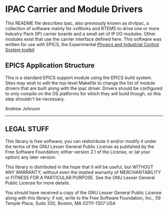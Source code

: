 # IPAC Carrier and Module Drivers

This README file describes ipac, also previously known as drvIpac, a collection
of software mainly for vxWorks and RTEMS to drive one or more Industry Pack (IP)
carrier boards and a small set of IP I/O modules. Other modules exist that use
the carrier interface defined here. This software was written for use with
EPICS, the Experimental [Physics and Industrial Control System
toolkit](http://www.aps.anl.gov/epics)


## EPICS Application Structure

This is a standard EPICS support module using the EPICS build system. Sites may
wish to edit the top-level Makefile to change the list of module drivers that
are built along with the ipac driver. Drivers should be configured to only
compile on the OS platforms for which they will build though, so this step
shouldn't be necessary.

Andrew Johnson


------

## LEGAL STUFF

This library is free software; you can redistribute it and/or modify it under
the terms of the GNU Lesser General Public License as published by the Free
Software Foundation; either version 2.1 of the License, or (at your option) any
later version.

This library is distributed in the hope that it will be useful, but WITHOUT ANY
WARRANTY; without even the implied warranty of MERCHANTABILITY or FITNESS FOR A
PARTICULAR PURPOSE.  See the GNU Lesser General Public License for more details.

You should have received a copy of the GNU Lesser General Public License along
with this library; if not, write to the Free Software Foundation, Inc., 59
Temple Place, Suite 330, Boston, MA  02111-1307  USA
